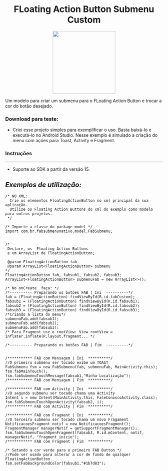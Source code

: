

<h1 align="center">FLoating Action Button Submenu Custom</h1>
<p align="center">
  <img width="200"  src="https://raw.githubusercontent.com/danielsidev/fabsubmenunativo/master/app/src/main/res/drawable/screenshot/Screenshot_20180402-194231.png">
</p>
Um modelo para criar um submenu para o FLoating Action Button  e trocar a cor do botão desejado.

### Download para teste:


* Criei esse projeto simples para exemplificar o uso. Basta baixá-lo e executá-lo no Android Studio. Nesse exemplo é simulado a criação do menu com ações para Toast, Activity e Fragment.



### Instruções
----------
* Suporte ao SDK a partir da versão 15.


*Exemplos de utilização:*
----------

```
/* NO XML:
  Crie os elementos FloatingActionButton no xml principal da sua aplicação.
  Utilize os Floating Action Buttons do xml do exemplo como modelo para outros projetos.
 */

/* Importe a classe do package model */
import com.br.fabsubmenunativo.model.FabSubmenu;


/*
 Declare, os  Floating Action Buttons
 e um ArrayList de FloatingActionButton;

 @param FloatingActionButton fab
 @param ArrayList<FloatingActionButton> submenu
*/
FloatingActionButton fab, fabsub1, fabsub2, fabsub3;
ArrayList<FloatingActionButton> submenuFab = new ArrayList<>();

/* No onCreate  faça: */
/*---------- Preparando os botões FAB | Ini  ----------*/
fab = (FloatingActionButton) findViewById(R.id.fabCustom);
fabsub1 = (FloatingActionButton) findViewById(R.id.fabsub1);
fabsub2 = (FloatingActionButton) findViewById(R.id.fabsub2);
fabsub3 = (FloatingActionButton) findViewById(R.id.fabsub3);
/*Criando a lista do menu*/
submenuFab.add(fabsub1);
submenuFab.add(fabsub2);
submenuFab.add(fabsub3);
/* Para Fragment use o rootView: View rootView = inflater.inflate(R.layout.fragment... */

/*---------- Preparando os botões FAB | Fim  ----------*/


/*********** FAB com Mensagem | Ini  **********/
//O primeiro submenu ser tocado exibe um TOAST
FabSubmenu fsm = new FabSubmenu(fab, submenuFab, MainActivity.this);
fsm.fabMainTouch();
fsm.fabSubmenuTouchMessage(fabsub1,"Minha Localização");
/*********** FAB com Mensagem | Fim  **********/

/*********** FAB com Activity | Ini  **********/
//O segundo submenu ser tocado chama uma Activity
Intent i = new Intent(MainActivity.this, FaleConoscoActivity.class);
fsm.fabSubmenuTouchOpenActivity(fabsub2, i);
/*********** FAB com Activity | Fim  **********/

/*********** FAB com Fragment | Ini  **********/
//O terceiro submenu ser tocado chama um novo Fragament
NotificacoesFragment notif = new NotificacoesFragment();
FragmentManager managerNotif = getSupportFragmentManager();
fsm.fabSubmenuTouchOpenFragment(fabsub3, R.id.mContent, notif, managerNotif, "fragment_inicio");
/*********** FAB com Fragment | Fim  **********/

/* Setando a cor verde para o primeiro FAB Button */
//Pode ser usado para alterar a cor de fundo de qualquer FloatingActionButton
fsm.setFabBackgroundColor(fabsub1,"#1b7d83");

```
